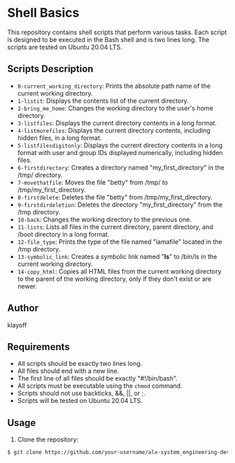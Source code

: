# Shell Basics

This repository contains shell scripts that perform various tasks. Each script is designed to be executed in the Bash shell and is two lines long. The scripts are tested on Ubuntu 20.04 LTS.

## Scripts Description

- `0-current_working_directory`: Prints the absolute path name of the current working directory.
- `1-listit`: Displays the contents list of the current directory.
- `2-bring_me_home`: Changes the working directory to the user's home directory.
- `3-listfiles`: Displays the current directory contents in a long format.
- `4-listmorefiles`: Displays the current directory contents, including hidden files, in a long format.
- `5-listfilesdigitonly`: Displays the current directory contents in a long format with user and group IDs displayed numerically, including hidden files.
- `6-firstdirectory`: Creates a directory named "my_first_directory" in the /tmp/ directory.
- `7-movethatfile`: Moves the file "betty" from /tmp/ to /tmp/my_first_directory.
- `8-firstdelete`: Deletes the file "betty" from /tmp/my_first_directory.
- `9-firstdirdeletion`: Deletes the directory "my_first_directory" from the /tmp directory.
- `10-back`: Changes the working directory to the previous one.
- `11-lists`: Lists all files in the current directory, parent directory, and /boot directory in a long format.
- `12-file_type`: Prints the type of the file named "iamafile" located in the /tmp directory.
- `13-symbolic_link`: Creates a symbolic link named "__ls__" to /bin/ls in the current working directory.
- `14-copy_html`: Copies all HTML files from the current working directory to the parent of the working directory, only if they don't exist or are newer.

## Author
klayoff

## Requirements

- All scripts should be exactly two lines long.
- All files should end with a new line.
- The first line of all files should be exactly "#!/bin/bash".
- All scripts must be executable using the `chmod` command.
- Scripts should not use backticks, &&, ||, or ;.
- Scripts will be tested on Ubuntu 20.04 LTS.

## Usage

1. Clone the repository:

```bash
$ git clone https://github.com/your-username/alx-system_engineering-devops.git

